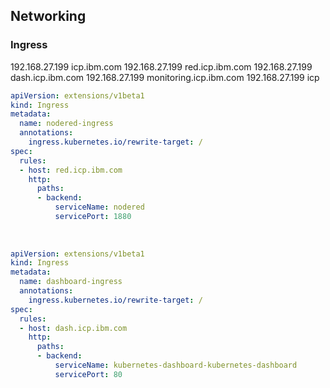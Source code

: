 ## <a name="net">Networking
### Ingress

192.168.27.199	icp.ibm.com
192.168.27.199	red.icp.ibm.com
192.168.27.199	dash.icp.ibm.com
192.168.27.199	monitoring.icp.ibm.com
192.168.27.199	icp



```yaml
apiVersion: extensions/v1beta1
kind: Ingress
metadata:
  name: nodered-ingress
  annotations:
    ingress.kubernetes.io/rewrite-target: /
spec:
  rules:
  - host: red.icp.ibm.com
    http:
      paths:
      - backend:
          serviceName: nodered
          servicePort: 1880
                    
          
          
apiVersion: extensions/v1beta1
kind: Ingress
metadata:
  name: dashboard-ingress
  annotations:
    ingress.kubernetes.io/rewrite-target: /
spec:
  rules:
  - host: dash.icp.ibm.com
    http:
      paths:
      - backend:
          serviceName: kubernetes-dashboard-kubernetes-dashboard
          servicePort: 80
```